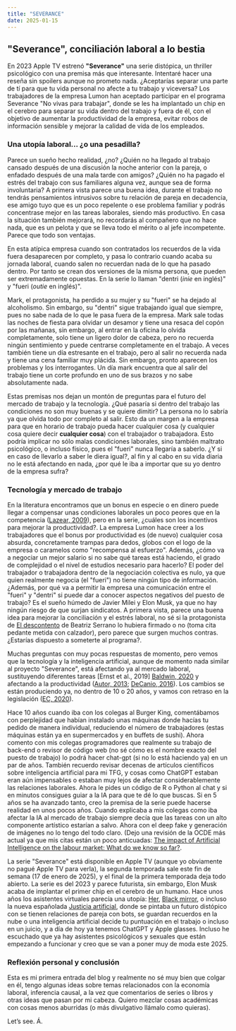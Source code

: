 ```yaml
---
title: "SEVERANCE"
date: 2025-01-15
---
```


## "Severance", conciliación laboral a lo bestia

En 2023 Apple TV estrenó **"Severance"** una serie distópica, un thriller psicológico con una premisa más que interesante. Intentaré hacer una reseña sin spoilers aunque no prometo nada. ¿Aceptarías separar una parte de tí para que tu vida personal no afecte a tu trabajo y viceversa? Los trabajadores de la empresa Lumon han aceptado participar en el programa Severance "No vivas para trabajar", donde se les ha implantado un chip en el cerebro para separar su vida dentro del trabajo y fuera de él, con el objetivo de aumentar la productividad de la empresa, evitar robos de información sensible y mejorar la calidad de vida de los empleados.

### Una utopía laboral... ¿o una pesadilla?

Parece un sueño hecho realidad, ¿no? ¿Quién no ha llegado al trabajo cansado después de una discusión la noche anterior con la pareja, o enfadado después de una mala tarde con amigos? ¿Quién no ha pagado el estrés del trabajo con sus familiares alguna vez, aunque sea de forma involuntaria? A primera vista parece una buena idea, durante el trabajo no tendrás pensamientos intrusivos sobre tu relación de pareja en decadencia, ese amigo tuyo que es un poco repelente o ese problema familiar y podrás concentrase mejor en las tareas laborales, siendo más productivo. En casa la situación también mejorará, no recordarás al compañero que no hace nada, que es un pelota y que se lleva todo el mérito o al jefe incompetente. Parece que todo son ventajas. 

En esta atípica empresa cuando son contratados los recuerdos de la vida fuera desaparecen por completo, y pasa lo contrario cuando acaba su jornada laboral, cuando salen no recuerdan nada de lo que ha pasado dentro. Por tanto se crean dos versiones de la misma persona, que pueden ser extremadamente opuestas. En la serie lo llaman "dentri (*inie* en inglés)" y "fueri (*outie* en inglés)".

Mark, el protagonista, ha perdido a su mujer y su "fueri" se ha dejado al alcoholismo. Sin embargo, su "dentri" sigue trabajando igual que siempre, pues no sabe nada de lo que le pasa fuera de la empresa. Mark sale todas las noches de fiesta para olvidar un desamor y tiene una resaca del copón por las mañanas, sin embargo, al entrar en la oficina lo olvida completamente, solo tiene un ligero dolor de cabeza, pero no recuerda ningún sentimiento y puede centrarse completamente en el trabajo. A veces también tiene un día estresante en el trabajo, pero al salir no recuerda nada y tiene una cena familiar muy plácida. Sin embargo, pronto aparecen los problemas y los interrogantes. Un día mark encuentra que al salir del trabajo tiene un corte profundo en uno de sus brazos y no sabe absolutamente nada. 

Estas premisas nos dejan un montón de preguntas para el futuro del mercado de trabajo y la tecnología. ¿Qué pasaría si dentro del trabajo las condiciones no son muy buenas y se quiere dimitir? La persona no lo sabría ya que olvida todo por completo al salir. Esto da un margen a la empresa para que en horario de trabajo pueda hacer cualquier cosa (y cualquier cosa quiere decir **cualquier cosa**) con el trabajador o trabajadora. Esto podría implicar no sólo malas condiciones laborales, sino también maltrato psicológico, o incluso físico, pues el "fueri" nunca llegaría a saberlo. ¿Y si en caso de llevarlo a saber le diera igual?, al fin y al cabo en su vida diaria no le está afectando en nada, ¿por qué le iba a importar que su yo dentro de la empresa sufra?

### Tecnología y mercado de trabajo

En la literatura encontramos que un bonus en especie o en dinero puede llegar a compensar unas condiciones laborales un poco peores que en la competencia ([Lazear, 2009](https://mitpress.mit.edu/9780262512947/personnel-economics/)), pero en la serie, ¿cuáles son los incentivos para mejorar la productividad?. La empresa Lumon hace creer a los trabajadores que el bonus por productividad es (de nuevo) cualquier cosa absurda, concretamente trampas para dedos, globos con el logo de la empresa o caramelos como "recompensa al esfuerzo". Además, ¿cómo va a negociar un mejor salario si no sabe qué tareas está haciendo, el grado de complejidad o el nivel de estudios necesario para hacerlo? El poder del trabajador o trabajadora dentro de la negociación colectiva es nulo, ya que quien realmente negocia (el "fueri") no tiene ningún tipo de información. ¿Además, por qué va a permitir la empresa una comunicación entre el "fueri" y "dentri" si puede dar a conocer aspectos negativos del puesto de trabajo? Es el sueño húmedo de Javier Milei y Elon Musk, ya que no hay ningún riesgo de que surjan sindicatos. A primera vista, parece una buena idea para mejorar la conciliación y el estrés laboral, no sé si la protagonista de [El descontento](https://www.planetadelibros.com/libro-el-descontento/381157) de Beatriz Serrano lo hubiera firmado o no (toma cita pedante metida con calzador), pero parece que surgen muchos contras. ¿Estarías dispuesto a someterte al programa?.

Muchas preguntas con muy pocas respuestas de momento, pero vemos que la tecnología y la inteligencia artificial, aunque de momento nada similar al proyecto "Severance", está afectando ya al mercado laboral, sustituyendo diferentes tareas [Ernst et al., 2019] [Baldwin, 2020](https://global.oup.com/ushe/product/the-globotics-upheaval-9780197518618?cc=es&lang=en&) y afectando a la productividad ([Autor, 2013](https://www.aeaweb.org/articles?id=10.1257/pandp.20191110); [DeCanio, 2016](https://www.sciencedirect.com/science/article/pii/S016407041630043X)). Los cambios se están produciendo ya, no dentro de 10 o 20 años, y vamos con retraso en la legislación ([EC, 2020](https://eur-lex.europa.eu/legal-content/EN/TXT/?uri=celex:52018DC0237)). 

Hace 10 años cuando iba con los colegas al Burger King, comentábamos con perplejidad que habían instalado unas máquinas donde hacías tu pedido de manera individual, reduciendo el número de trabajadores (estas máquinas están ya en supermercados y en buffets de sushi). Ahora comento con mis colegas programadores que realmente su trabajo de back-end o revisor de código web (no sé cómo es el nombre exacto del puesto de trabajo) lo podrá hacer chat-gpt (si no lo está haciendo ya) en un par de años. También recuerdo revisar decenas de artículos científicos sobre inteligencia artificial para mi TFG, y cosas como ChatGPT estaban eran aún impensables o estaban muy lejos de afectar considerablemente las relaciones laborales. Ahora le pides un código de R o Python al chat y si en minutos consigues guiar a la IA para que te dé lo que buscas. Si en 5 años se ha avanzado tanto, creo la premisa de la serie puede hacerse realidad en unos pocos años. Cuando explicaba a mis colegas como iba afectar la IA al mercado de trabajo siempre decía que las tareas con un alto componente artístico estarían a salvo. Ahora con el deep fake y generación de imágenes no lo tengo del todo claro. (Dejo una revisión de la OCDE más actual ya que mis citas están un poco anticuadas: [The impact of Artificial Intelligence on the labour market: What do we know so far?](https://www.oecd.org/en/publications/the-impact-of-artificial-intelligence-on-the-labour-market_7c895724-en.html).

La serie "Severance" está disponible en Apple TV (aunque yo obviamente no pagué Apple TV para verla), la segunda temporada sale este fin de semana (17 de enero de 2025), y el final de la primera temporada deja todo abierto. La serie es del 2023 y parece futurista, sin embargo, Elon Musk acaba de implantar el primer chip en el cerebro de un humano. Hace unos años los asistentes virtuales parecía una utopía: [Her](https://www.filmaffinity.com/es/film889720.html), [Black mirror](https://www.filmaffinity.com/es/film800295.html), o incluso la nueva españolada [Justicia artificial](https://www.filmaffinity.com/es/film800295.html), donde se pintaba un futuro distópico con se tienen relaciones de pareja con bots, se guardan recuerdos en la nube o una inteligencia artificial decide tu puntuación en el trabajo o incluso en un juicio, y a día de hoy ya tenemos ChatGPT y Apple glasses. Incluso he escuchado que ya hay asistentes psicológicos y sexuales que están empezando a funcionar y creo que se van a poner muy de moda este 2025. 

### Reflexión personal y conclusión
Esta es mi primera entrada del blog y realmente no sé muy bien que colgar en él, tengo algunas ideas sobre temas relacionados con la economía laboral, inferencia causal, a la vez que comentarios de series o libros y otras ideas que pasan por mi cabeza. Quiero mezclar cosas académicas con cosas menos aburridas (o más divulgativo llámalo como quieras).

Let’s see.
Á.


